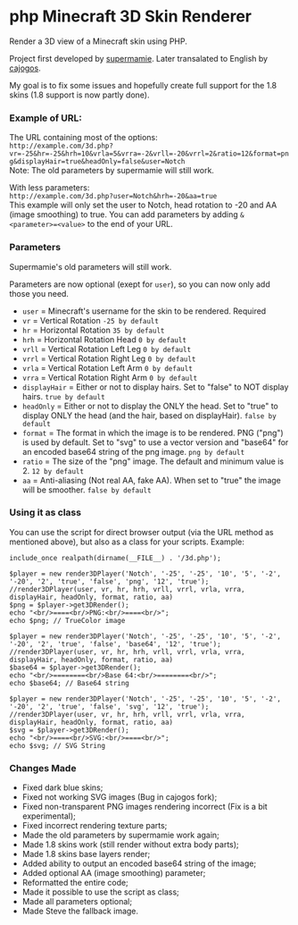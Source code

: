php Minecraft 3D Skin Renderer
=====================

Render a 3D view of a Minecraft skin using PHP.

Project first developed by <a href="https://github.com/supermamie/php-Minecraft-3D-skin" target="_blank">supermamie</a>. Later transalated to English by <a href="https://github.com/cajogos/php-Minecraft-3D-Skin-Renderer" target="_blank">cajogos</a>.

My goal is to fix some issues and hopefully create full support for the 1.8 skins (1.8 support is now partly done).

### Example of URL:
The URL containing most of the options:<br/>
`http://example.com/3d.php?vr=-25&hr=-25&hrh=10&vrla=5&vrra=-2&vrll=-20&vrrl=2&ratio=12&format=png&displayHair=true&headOnly=false&user=Notch`<br/>
Note: The old parameters by supermamie will still work.

With less parameters:<br/>
`http://example.com/3d.php?user=Notch&hrh=-20&aa=true`<br/>
This example will only set the user to Notch, head rotation to -20 and AA (image smoothing) to true. You can add parameters by adding `&<parameter>=<value>` to the end of your URL.

### Parameters
Supermamie's old parameters will still work.

Parameters are now optional (exept for `user`), so you can now only add those you need.

- `user` = Minecraft's username for the skin to be rendered. Required
- `vr` = Vertical Rotation `-25 by default`
- `hr` = Horizontal Rotation `35 by default`
- `hrh` = Horizontal Rotation Head `0 by default`
- `vrll` = Vertical Rotation Left Leg `0 by default`
- `vrrl` = Vertical Rotation Right Leg `0 by default`
- `vrla` = Vertical Rotation Left Arm `0 by default`
- `vrra` = Vertical Rotation Right Arm `0 by default`
- `displayHair` = Either or not to display hairs. Set to "false" to NOT display hairs. `true by default`
- `headOnly` = Either or not to display the ONLY the head. Set to "true" to display ONLY the head (and the hair, based on displayHair). `false by default`
- `format` = The format in which the image is to be rendered. PNG ("png") is used by default. Set to "svg" to use a vector version and "base64" for an encoded base64 string of the png image. `png by default`
- `ratio` = The size of the "png" image. The default and minimum value is 2. `12 by default`
- `aa` = Anti-aliasing (Not real AA, fake AA). When set to "true" the image will be smoother. `false by default`

### Using it as class
You can use the script for direct browser output (via the URL method as mentioned above), but also as a class for your scripts. Example:

```
include_once realpath(dirname(__FILE__) . '/3d.php');
	
$player = new render3DPlayer('Notch', '-25', '-25', '10', '5', '-2', '-20', '2', 'true', 'false', 'png', '12', 'true'); //render3DPlayer(user, vr, hr, hrh, vrll, vrrl, vrla, vrra, displayHair, headOnly, format, ratio, aa)
$png = $player->get3DRender();
echo "<br/>====<br/>PNG:<br/>====<br/>";
echo $png; // TrueColor image

$player = new render3DPlayer('Notch', '-25', '-25', '10', '5', '-2', '-20', '2', 'true', 'false', 'base64', '12', 'true'); //render3DPlayer(user, vr, hr, hrh, vrll, vrrl, vrla, vrra, displayHair, headOnly, format, ratio, aa)
$base64 = $player->get3DRender();
echo "<br/>========<br/>Base 64:<br/>========<br/>";
echo $base64; // Base64 string

$player = new render3DPlayer('Notch', '-25', '-25', '10', '5', '-2', '-20', '2', 'true', 'false', 'svg', '12', 'true'); //render3DPlayer(user, vr, hr, hrh, vrll, vrrl, vrla, vrra, displayHair, headOnly, format, ratio, aa)
$svg = $player->get3DRender();
echo "<br/>====<br/>SVG:<br/>====<br/>";
echo $svg; // SVG String
```

### Changes Made
- Fixed dark blue skins;
- Fixed not working SVG images (Bug in cajogos fork);
- Fixed non-transparent PNG images rendering incorrect (Fix is a bit experimental);
- Fixed incorrect rendering texture parts;
- Made the old parameters by supermamie work again;
- Made 1.8 skins work (still render without extra body parts);
- Made 1.8 skins base layers render;
- Added ability to output an encoded base64 string of the image;
- Added optional AA (image smoothing) parameter;
- Reformatted the entire code;
- Made it possible to use the script as class;
- Made all parameters optional;
- Made Steve the fallback image.